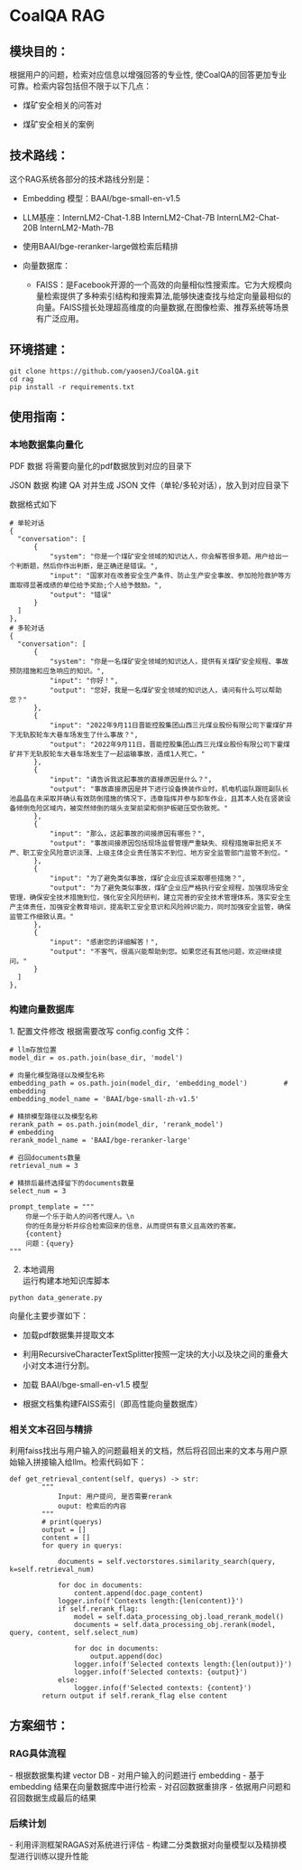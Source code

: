 # CoalQA RAG

<h2 id="1">模块目的：</h2>
 根据用户的问题，检索对应信息以增强回答的专业性, 使CoalQA的回答更加专业可靠。检索内容包括但不限于以下几点：


- 煤矿安全相关的问答对

- 煤矿安全相关的案例

<h2 id="2">技术路线：</h2>
这个RAG系统各部分的技术路线分别是：

- Embedding 模型：BAAI/bge-small-en-v1.5

- LLM基座：InternLM2-Chat-1.8B InternLM2-Chat-7B InternLM2-Chat-20B InternLM2-Math-7B

- 使用BAAI/bge-reranker-large做检索后精排

- 向量数据库：

  - FAISS：是Facebook开源的一个高效的向量相似性搜索库。它为大规模向量检索提供了多种索引结构和搜索算法,能够快速查找与给定向量最相似的向量。FAISS擅长处理超高维度的向量数据,在图像检索、推荐系统等场景有广泛应用。

<h2 id="3">环境搭建：</h2>

```shell
git clone https://github.com/yaosenJ/CoalQA.git
cd rag
pip install -r requirements.txt
```
<!-- **使用指南：** -->
<h2 id="4">使用指南：</h2>
<h3 id="4-1">本地数据集向量化 </h3>
PDF 数据
将需要向量化的pdf数据放到对应的目录下

JSON 数据
构建 QA 对并生成 JSON 文件（单轮/多轮对话），放入到对应目录下

数据格式如下
```shell
# 单轮对话
{
  "conversation": [
      {
          "system": "你是一个煤矿安全领域的知识达人，你会解答很多题。用户给出一个判断题，然后你作出判断，是正确还是错误。",
          "input": "国家对在改善安全生产条件、防止生产安全事故、参加抢险救护等方面取得显著成绩的单位给予奖励;个人给予鼓励。",
          "output": "错误"
      }
  ]
},
# 多轮对话
{
  "conversation": [
      {
          "system": "你是一名煤矿安全领域的知识达人，提供有关煤矿安全规程、事故预防措施和应急响应的知识。",
          "input": "你好！",
          "output": "您好，我是一名煤矿安全领域的知识达人，请问有什么可以帮助您？"
      },
      {
          "input": "2022年9月11日晋能控股集团山西三元煤业股份有限公司下霍煤矿井下无轨胶轮车大巷车场发生了什么事故？",
          "output": "2022年9月11日，晋能控股集团山西三元煤业股份有限公司下霍煤矿井下无轨胶轮车大巷车场发生了一起运输事故，造成1人死亡。"
      },
      {
          "input": "请告诉我这起事故的直接原因是什么？",
          "output": "事故直接原因是井下进行设备换装作业时，机电机运队跟班副队长池晶晶在未采取并确认有效防倒措施的情况下，违章指挥并参与卸车作业，且其本人处在竖装设备倾倒危险区域内，被突然倾倒的端头支架前梁和侧护板砸压受伤致死。"
      },
      {
          "input": "那么，这起事故的间接原因有哪些？",
          "output": "事故间接原因包括现场监督管理严重缺失、规程措施审批把关不严、职工安全风险意识淡薄、上级主体企业责任落实不到位、地方安全监管部门监管不到位。"
      },
      {
          "input": "为了避免类似事故，煤矿企业应该采取哪些措施？",
          "output": "为了避免类似事故，煤矿企业应严格执行安全规程，加强现场安全管理，确保安全技术措施到位，强化安全风险研判，建立完善的安全技术管理体系，落实安全生产主体责任，加强安全教育培训，提高职工安全意识和风险辨识能力，同时加强安全监管，确保监管工作细致认真。"
      },
      {
          "input": "感谢您的详细解答！",
          "output": "不客气，很高兴能帮助到您。如果您还有其他问题，欢迎继续提问。"
      }
  ]
},
```

<h3 id="4-2">构建向量数据库  </h3>
  1. 配置文件修改  
根据需要改写 config.config 文件：

```shell
# llm存放位置
model_dir = os.path.join(base_dir, 'model')   

# 向量化模型路径以及模型名称
embedding_path = os.path.join(model_dir, 'embedding_model')         # embedding
embedding_model_name = 'BAAI/bge-small-zh-v1.5'

# 精排模型路径以及模型名称
rerank_path = os.path.join(model_dir, 'rerank_model')  	        	  # embedding
rerank_model_name = 'BAAI/bge-reranker-large'

# 召回documents数量
retrieval_num = 3

# 精排后最终选择留下的documents数量
select_num = 3

prompt_template = """
    你是一个乐于助人的问答代理人。\n
    你的任务是分析并综合检索回来的信息，从而提供有意义且高效的答案。
	{content}
	问题：{query}
"""
```
  2. 本地调用  
运行构建本地知识库脚本

```shell
python data_generate.py
```
向量化主要步骤如下：

- 加载pdf数据集并提取文本

- 利用RecursiveCharacterTextSplitter按照一定块的大小以及块之间的重叠大小对文本进行分割。

- 加载 BAAI/bge-small-en-v1.5 模型

- 根据文档集构建FAISS索引（即高性能向量数据库）

<h3 id="4-3">相关文本召回与精排</h3>
利用faiss找出与用户输入的问题最相关的文档，然后将召回出来的文本与用户原始输入拼接输入给llm。检索代码如下：

```shell
def get_retrieval_content(self, querys) -> str:
        """
            Input: 用户提问, 是否需要rerank
            ouput: 检索后的内容        
        """
        # print(querys)
        output = []
        content = []
        for query in querys:
            
            documents = self.vectorstores.similarity_search(query, k=self.retrieval_num)
            
            for doc in documents:
                content.append(doc.page_content)
            logger.info(f'Contexts length:{len(content)}')
            if self.rerank_flag:
                model = self.data_processing_obj.load_rerank_model()
                documents = self.data_processing_obj.rerank(model, query, content, self.select_num)

                for doc in documents:
                    output.append(doc)
                logger.info(f'Selected contexts length:{len(output)}')
                logger.info(f'Selected contexts: {output}')
            else:
                logger.info(f'Selected contexts: {content}')
        return output if self.rerank_flag else content
```


<h2 id="5-1">方案细节：</h2>
<h3 id="5-1">RAG具体流程</h3>
- 根据数据集构建 vector DB
- 对用户输入的问题进行 embedding
- 基于 embedding 结果在向量数据库中进行检索
- 对召回数据重排序
- 依据用户问题和召回数据生成最后的结果
<h3 id="5-2">后续计划</h3>
- 利用评测框架RAGAS对系统进行评估
- 构建二分类数据对向量模型以及精排模型进行训练以提升性能
